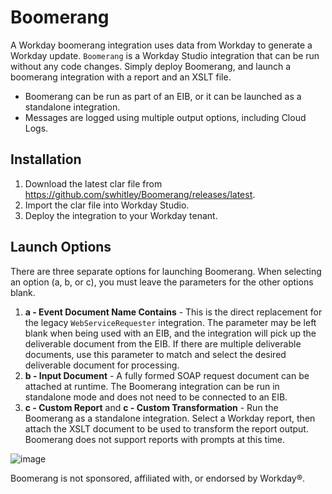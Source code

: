 # Boomerang

A Workday boomerang integration uses data from Workday to generate a Workday update.  `Boomerang` is a Workday Studio integration that can be run without any code changes. Simply deploy Boomerang, and launch a boomerang integration with a report and an XSLT file.

- Boomerang can be run as part of an EIB, or it can be launched as a standalone integration. 
- Messages are logged using multiple output options, including Cloud Logs.

## Installation
1. Download the latest clar file from https://github.com/swhitley/Boomerang/releases/latest.
2. Import the clar file into Workday Studio.
3. Deploy the integration to your Workday tenant.

## Launch Options

There are three separate options for launching Boomerang. When selecting an option (a, b, or c), you must leave the parameters for the other options blank.

1. **a - Event Document Name Contains** - This is the direct replacement for the legacy `WebServiceRequester` integration. The parameter may be left blank when being used with an EIB, and the integration will pick up the deliverable document from the EIB.  If there are multiple deliverable documents, use this parameter to match and select the desired deliverable document for processing.
2. **b - Input Document** - A fully formed SOAP request document can be attached at runtime. The Boomerang integration can be run in standalone mode and does not need to be connected to an EIB.
3. **c - Custom Report** and **c - Custom Transformation** - Run the Boomerang as a standalone integration.  Select a Workday report, then attach the XSLT document to be used to transform the report output. Boomerang does not support reports with prompts at this time.

![image](https://user-images.githubusercontent.com/413552/124685009-44ba2a80-de85-11eb-9632-e48dec777cf7.png)

Boomerang is not sponsored, affiliated with, or endorsed by Workday®.
